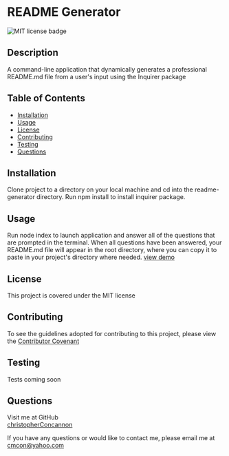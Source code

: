 
# README Generator

![MIT license badge](https://img.shields.io/badge/license-MIT-green)



## Description

A command-line application that dynamically generates a professional README.md file from a user's input using the Inquirer package

## Table of Contents
  * [Installation](#installation)
  * [Usage](#usage)
  * [License](#license)
  * [Contributing](#contributing)
  * [Testing](#testing)
  * [Questions](#questions)
  
## Installation
Clone project to a directory on your local machine and cd into the readme-generator directory.  Run npm install to install inquirer package. 

<!---
add screenshot to directory if desired
![Project Name](./assets/images/screenshot.png)
-->


## Usage
Run node index to launch application and answer all of the questions that are prompted in the terminal.  When all questions have been answered, your README.md file will appear in the root directory, where you can copy it to paste in your project's directory where needed.  [view demo](https://drive.google.com/file/d/1lVVrD0SujtMK3_Ij9csMUmdj55lM8Aoy/view)

## License 
This project is covered under the MIT license 


## Contributing
To see the guidelines adopted for contributing to this project, please view the [Contributor Covenant](https://www.contributor-covenant.org/version/2/0/code_of_conduct/code_of_conduct.txt)

## Testing
Tests coming soon

## Questions
Visit me at GitHub  
[christopherConcannon](https://github.com/christopherConcannon)
  
If you have any questions or would like to contact me, please email me at  
[cmcon@yahoo.com](mailto:cmcon@yahoo.com)
